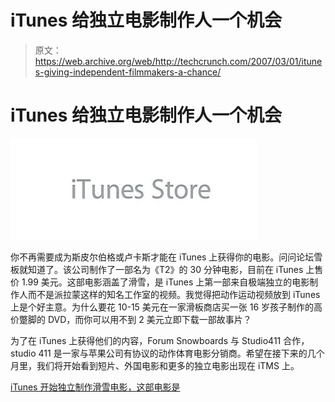 # iTunes 给独立电影制作人一个机会

> 原文：<https://web.archive.org/web/http://techcrunch.com/2007/03/01/itunes-giving-independent-filmmakers-a-chance/>

# iTunes 给独立电影制作人一个机会

![](img/131d9ea0dd5520f22774f23a784ac138.png)

你不再需要成为斯皮尔伯格或卢卡斯才能在 iTunes 上获得你的电影。问问论坛雪板就知道了。该公司制作了一部名为《T2》的 30 分钟电影，目前在 iTunes 上售价 1.99 美元。这部电影涵盖了滑雪，是 iTunes 上第一部来自极端独立的电影制作人而不是派拉蒙这样的知名工作室的视频。我觉得把动作运动视频放到 iTunes 上是个好主意。为什么要花 10-15 美元在一家滑板商店买一张 16 岁孩子制作的高价蹩脚的 DVD，而你可以用不到 2 美元立即下载一部故事片？

为了在 iTunes 上获得他们的内容，Forum Snowboards 与 Studio411 合作，studio 411 是一家与苹果公司有协议的动作体育电影分销商。希望在接下来的几个月里，我们将开始看到短片、外国电影和更多的独立电影出现在 iTMS 上。

[iTunes 开始独立制作滑雪电影，这部电影是](https://web.archive.org/web/20130628175638/http://www.movieweb.com/dvd/news/43/18043.php)